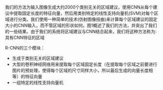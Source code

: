 







我们的方法为输入图像生成大约2000个类别无关的区域建议，使用CNN从每个建议中提取固定长度的特征向量，然后用类别特定的线性支持向量机(SVM)对每个区域进行分类。我们使用一种简单的技术(仿射图像扭曲)来计算每个区域建议的固定大小的CNN输入，而不管区域的形状如何。图1概述了我们的方法，并突出了我们的一些结果。由于我们的系统将区域建议与CNN结合起来，我们将这种方法称为:具有CNN特征的区域

R-CNN的三个模块：

* 生成于类别无关的区域建议
* 大型的卷积神经网络用来提取每个区域固定长度（在提取每个区域之前要进行图片的预处理，使得每个区域的尺寸同样大小，所以最后生成的向量长度相等）的特征向量
* 一组特定的线性支持向量机